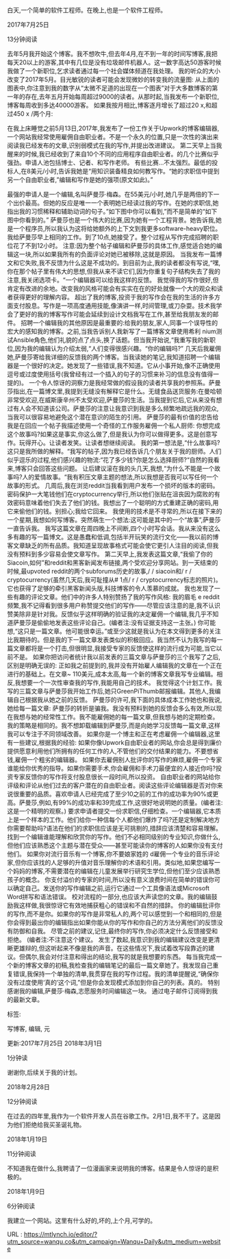  
 白天,一个简单的软件工程师。在晚上,也是一个软件工程师。 
  
 2017年7月25日 
  
  
  
  
  
 13分钟阅读 
  
 去年5月我开始这个博客。我不想吹牛,但去年4月,在不到一年的时间写博客,我把每天20以上的游客,其中有几位是没有垃圾邮件机器人。这一数字高达50游客时候我做了一个新职位,乞求读者通过每一个社会媒体频道在我处理。 
 我的听众的大小改变了2017年5月。目光敏锐的读者可能会发现微妙的转变我的流量图: 
 从上面的图表中,你注意到我的数字从“太微不足道的出现在一个图表”对于大多数博客的第一年的存在,去年五月开始每周超过9000的读者。从那时起,当我发布一个新职位,博客每周收到多达40000游客。 
 如果我按月相比,博客逐月增长了超过20 x,和超过450 x /两个月: 
  
  
  
 在我上床睡觉之前5月13日,2017年,我发布了一份工作关于Upwork的博客编辑器,一个网站我经常使用雇佣自由职业者。不是一个永久的位置,只是一次性的演出来阅读我已经发布的文章,识别弱模式在我的写作,并提出改进建议。 
 第二天早上当我醒来的时候,我已经收到了来自10个不同的应用程序自由职业者。的几个比赛似乎强劲。申请人池包括博士、记者、和写作老师。 
 有些比赛…不太强烈。最低的投标人,在8美元/小时,告诉我她是“用知识装备精良如何教写作。“她的求职信中提到另一个自由职业者,”编辑和写作是她的强项(原文如此)。” 
  
  
  
 最强的申请人是一个编辑,名叫萨曼莎·梅森。在55美元/小时,她几乎是两倍的下一个出价最高。但她的反应是唯一一个表明她已经读过我的写作。在她的求职信,她指出我的习惯稀释和辅助动词的句子。”如下图中你可以看到,”而不是简单的“如下图中你看到的。” 
 萨曼莎也是一个伟大的比赛,因为她有一个工程背景。她告诉我,她是一个程序员,所以我认为这将给她额外的上下文到我更多software-heavy职位。 
 我给萨曼莎早上相同的工作。到了10点,她接受了。整个过程从写作完成招聘的职位花了不到12小时。 
 注意:因为整个帖子编辑和萨曼莎的具体工作,感觉适合她的编辑这一块,所以如果我所有的负面评论对她已被移除,这就是原因。 
 当我发布一篇博文和它失败,我不反馈为什么这是不成功的。到目前为止,我的读者都没有写说,“嘿,你在那个帖子里有伟大的思想,但我从来不读它们,因为你重复句子结构失去了我的注意,我关闭选项卡。“一个编辑器可以给我这样的反馈。 
 我觉得我的写作很好,但肯定有改进的余地。改变我的风格可能会有实实在在的好处就像一个大的观众和读者获得更好的理解内容。 
 超出了我的博客,投资于我的写作会在我的生活的许多方面支付股息。写作是一项高度通用技能,像演讲一样,时间管理,或刀杂耍。技术我学会了更好的我的博客写作可能会延续到设计文档我写在工作,甚至给我朋友发的邮件。 
 招聘一个编辑我的其他原因是最重要的:给我的朋友,家人,同事一个误导性的宏大的感知我的博客。之前,当我告诉别人我新写了一篇博客文章使用希利 
 nium测试Ansible角色,他们礼貌的点了点头,换了话题。但当我开始说,“我重写我的新职位,因为我的编辑认为介绍太弱,“人们变得很感兴趣。“你的编辑吗?” 
 几天后我雇佣她,萨曼莎寄给我详细的反馈我的两个博客。当我读她的笔记,我知道招聘一个编辑器是一个很好的决定。她发现了一些错误,我不知道。它从小事开始,像不正确使用逗号或过度使用括号(我曾经有过一个插入的句子的习惯来补习的信息没有值得一提的)。 
 一个令人惊讶的洞察力是我经常做的假设我的读者共享我的参照系。萨曼莎指出,在一篇博文里,我提到无缝没有解释它是什么。无缝食品送货服务:在曼哈顿非常受欢迎,在威斯康辛州不太受欢迎,萨曼莎的生活。当我提到它后,它从来没有想过有人会不知道该公司。萨曼莎的注意让我意识到我是多么频繁地疏远我的观众,当我可以很容易地避免这个潜在意识的陌生的引用。 
 萨曼莎的最有价值的忠告给我是在回应一个帖子我描述使用一个奇怪的工作服务雇佣一个私人厨师: 
 你想完成这个故事吗?如果这是事实,你这么做了,但是我认为你可以做得更多。这是创意写作。玩得开心。让读者发笑。让读者想继续阅读。 
 我的第一想法是,“什么故事吗?这只是我所做的解释。“我写的帖子,因为我已经告诉几个朋友关于我的厨师。人们似乎逗乐的过程,他们感兴趣的物流:“花了多少钱?你是怎么选择厨师?“自然的我看来,博客只会回答这些问题。 
 让后建议滚在我的头几天,我想,“为什么不能是一个故事吗?人的爱情故事。“我有积压文章主题的想法,所以我想是否我可以写任何一个故事的形式。 
 几周后,我在浏览reddit当我看到用户发布一个损坏的版本的密码。密码保护一大笔钱他们在cryptocurrency举行,所以他们张贴在沮丧因为腐败的有效密码意味着他们失去了他们的钱。我想出了一个聪明的方式重建正确的密码,用它来偷他们的钱。别担心;我给它回来。 
 我使用的技术是不寻常的,所以在接下来的一个星期,我想如何写博客。突然萌生一个想法:这可能是其中的一个“故事”,萨曼莎一直告诉我。 
 我写这篇文章在周四晚上不间断,四个小时写会话。我从来没有这么多有趣的写一篇博文。这是愚蠢和低调,包括半开玩笑的流行文化——我以前的博客文章缺乏的所有品质。我知道呈现故事格式可能会使它更引人注目的阅读,但我没有预料到多少容易会使文章写作。 
 第二天早上,我发表这篇文章,“我偷了你的Siacoin,如何”和reddit和黑客新闻发布链接,两个受欢迎分享网站。到一天结束的时候,最upvoted reddit的两个subforums历史的故事,/ / siacoin和/ r / cryptocurrency(虽然几天后,我可耻撞从# 1点/ r / cryptocurrency标志的照片)。它也获得了足够的牵引黑客新闻头版,科技博客的令人羡慕的成就。 
 我也发现了一些有趣的评论文章。他们中的许多人特别赞扬了我的写作风格: 
 我的眉毛 
 e reddit频繁,我不记得看到很多用户称赞提交他们的写作——尽管应该注意的是,我不认识赞美除非是针对我。反馈似乎这样明确的验证我的决定雇佣一个编辑,我几乎不知道萨曼莎是偷偷地发表这些评论自己。(编者注:没有证据支持这一主张。) 
 你可能想,“这只是一篇文章。他可能很幸运。”或至少这就是我认为在本文得到更多的关注比我期待的。但是我的下一篇文章发表类似的积极回应。我当然不认为我写的每一篇文章都将是一个打击,但很明显,我接受专家的反馈使这样的流行成为可能,当它以前不是。 
 如果你把访问者统计我以前发表的三篇文章与萨曼莎的三个我写了之后,区别是明确无误的: 
 正如我之前提到的,我并没有开始雇人编辑我的文章在一个正在进行的基础上。在文章~ 110美元,成本太高,每一个新的博客文章我写专业编辑。相反,我想要一个一次性审查我的写作,我能用自己的技术。 
 我觉得这个计划工作。我写的三篇文章与萨曼莎我开始工作后,她只GreenPiThumb邮报编辑。其他人,我编辑自己根据我从她之前的反馈。 
 萨曼莎的许可,我下面的具体成本工作她也和我说,她给每一篇文章: 
 萨曼莎的转折是骗我。我没有预料到她的反馈会多么有效,所以现在我想与她的经常性工作。我不能雇佣她的每一篇文章,但我想与她的定期检查。我的策略是相同的。我不想卸载编辑到萨曼莎,而是向她学习反馈每一篇文章,这样我可以专注于不同领域改善。 
 如果你是一个博主和正在考虑雇佣一个编辑器,这里有一些建议,根据我的经验: 
 如果你像Upwork自由职业者的网站,你会总是得到廉价提供愿意利用他们所拥有的任何工作的人,不管他们的交付结果的能力。不要想省钱,雇佣一个粗劣的编辑器。 
 如果你去雇佣别人批评你的写作的麻烦,雇佣一个专家谁能给你优秀的指导。如果你需要手术,你会雇佣和手术刀最便宜的人接近你吗?投资专家反馈你的写作将支付股息很长一段时间,所以投资。 
 自由职业者的网站给你评级和评论从他们过去的客户潜在的自由职业者。阅读这些评论编辑器是否对你来说很重要的品质。喜欢申请人已经完成了至少10之前的工作的成功率为90%或更高。萨曼莎,例如,有99%的成功率和39完成工作,这很好地说明她的质量。(编者注:这是一个精明的观察。) 
 要求申请者提交一份求职信,仔细检查。一个编辑器,它本质上是一个样本的工作。他们给你一种信每个人都他们爆炸了吗?还是定制解决地方你需要帮助吗?语法在他们的求职信应该是无可挑剔的,措辞应该清楚和容易理解。 
 找到一个编辑谁能理解和欣赏你的写作。他们不必相同级别的专业知识,你做什么,但他们应该熟悉这个主题与潜在受众——甚至可能读你的博客的人如果你没有支付他们。 
 如果你对流行音乐有一个博客,你不要娘家姓的 
 d雇佣一个专业的音乐评论家,但你应该找的人足够的升值对音乐理解你的术语和引用。类似地,如果您编写一个妈妈的博客,不需要潜在的编辑在儿童发展举行研究生学位,但他们至少应该熟悉孩子的概念。 
 你支付溢价的专家的时间,所以没有意义浪费时间在简单的错误你可以确定自己。发送你的写作编辑之前,运行它通过一个工具像语法或Microsoft Word拼写和语法错误。 
 校对流程的一部分,也应该大声读您的文章。我的编辑鼓励我这样做,我很惊讶它有效地捕获粗心的错误和不自然的措辞。 
 你的编辑批评你的写作,而不是你。如果你的写作是非常私人的,两个可以感觉到一个和相同的,但是你会得到最出你的编辑指出如果你能从你的写作和你自己的方法分离他们的反馈没有防御和自我。 
 尽管之前的建议,记住,最终你的写作,你必须决定什么反馈接受和拒绝。 
 (编者注:不注意这个建议。 
 发生了数起,我意识到我的编辑建议改变是更清晰更雄辩的,但这听起来不像是我的声音。在这些情况下,我试着改写段靠近的建议。但偶尔,我会对付注意和得出的结论,我写的就是我想要的东西。 
 每当我完成一个新的博客文章的初稿,我检查我的编辑笔记的最后一篇文章她了。我发现自己重复错误,我保持一个单独的清单,我贯穿在我的写作过程。我的清单提醒说,“确保你没有过度使用‘真的’这个词,”但是你会发现模式添加到你自己的列表。真的。 
 特别感谢我的编辑,萨曼莎·梅森,志愿服务时间编辑这一块。 
 通过电子邮件订阅得到我的最新文章。 
  
 标签: 
  
 写博客, 
 编辑, 
 元 
  
  
 更新:2017年7月25日 
 2018年3月1日 
  
  
  
  
  
 1分钟读 
  
 谢谢你,后续关于我的计划。 
  
 2018年2月28日 
  
  
  
  
  
 12分钟阅读 
  
 在过去的四年里,我作为一个软件开发人员在谷歌工作。2月1日,我不干了。这是因为他们拒绝给我买圣诞礼物。 
  
 2018年1月19日 
  
  
  
  
  
 11分钟阅读 
  
 不知道我在做什么,我聘请了一位漫画家来说明我的博客。结果是令人惊讶的是积极的。 
  
 2018年1月9日 
  
  
  
  
  
 6分钟阅读 
  
 我建立一个网站。这里有什么好的,坏的,上个月,可学的。 
  
  
   
  URL : https://mtlynch.io/editor/?utm_source=wanqu.co&utm_campaign=Wanqu+Daily&utm_medium=website